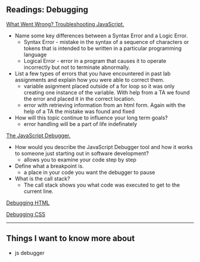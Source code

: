 ## Readings: Debugging

[What Went Wrong? Troubleshooting JavaScript.](https://developer.mozilla.org/en-US/docs/Learn/JavaScript/First_steps/What_went_wrong)

- Name some key differences between a Syntax Error and a Logic Error.
    - Syntax Error - mistake in the syntax of a sequence of characters or tokens that is intended to be written in a particular programming language
    - Logical Error - error in a program that causes it to operate incorrectly but not to terminate abnormally.
- List a few types of errors that you have encountered in past lab assignments and explain how you were able to correct them.
    - variable asignment placed outside of a for loop so it was only creating one instance of the variable.  With help from a TA we found the error and placed it in the correct location.
    - error with retrieving information from an html form.  Again with the help of a TA the mistake was found and fixed
- How will this topic continue to influence your long term goals?
    - error handling will be a part of life indefinately

[The JavaScript Debugger.](https://developer.mozilla.org/en-US/docs/Learn/Common_questions/What_are_browser_developer_tools#the_javascript_debugger)

- How would you describe the JavaScript Debugger tool and how it works to someone just starting out in software development?
    - allows you to examine your code step by step
- Define what a breakpoint is.
    - a place in your code you want the debugger to pause
- What is the call stack?
    - The call stack shows you what code was executed to get to the current line.

[Debugging HTML](https://developer.mozilla.org/en-US/docs/Learn/HTML/Introduction_to_HTML/Debugging_HTML)

[Debugging CSS](https://developer.mozilla.org/en-US/docs/Learn/CSS/Building_blocks/Debugging_CSS)


------------------------

## Things I want to know more about
- js debugger